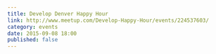 ```yaml
---
title: Develop Denver Happy Hour
link: http://www.meetup.com/Develop-Happy-Hour/events/224537603/
category: events
date: 2015-09-08 18:00
published: false
---
```

